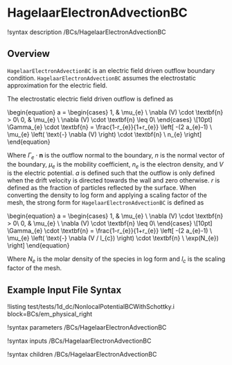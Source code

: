 # HagelaarElectronAdvectionBC

!syntax description /BCs/HagelaarElectronAdvectionBC

## Overview

`HagelaarElectronAdvectionBC` is an electric field driven outflow boundary condition.
`HagelaarElectronAdvectionBC` assumes the electrostatic approximation for the electric field.

The electrostatic electric field driven outflow is defined as

\begin{equation}
a =
\begin{cases}
1, & \mu_{e} \ \nabla (V) \cdot \textbf{n} > 0\\
0, & \mu_{e} \ \nabla (V) \cdot \textbf{n} \leq 0\\
\end{cases} \\[10pt]
\Gamma_{e} \cdot \textbf{n} = \frac{1-r_{e}}{1+r_{e}} \left[ -(2 a_{e}-1) \ \mu_{e}
\left(  \text{-} \nabla (V) \right)
 \cdot \textbf{n} \ n_{e} \right]
\end{equation}

Where $\Gamma_e \cdot \textbf{n}$ is the outflow normal to the boundary, $n$ is the normal vector of the boundary,
$\mu_{e}$ is the mobility coefficient, $n_{e}$ is the electron density, and $V$ is
the electric potential. $a$ is defined such that the outflow is only defined when the drift velocity is directed towards the wall and zero otherwise. $r$ is defined as the fraction of particles reflected by the surface. When converting the density to log form and applying a scaling
factor of the mesh, the strong form for `HagelaarElectronAdvectionBC` is defined as

\begin{equation}
a =
\begin{cases}
1, & \mu_{e} \ \nabla (V) \cdot \textbf{n} > 0\\
0, & \mu_{e} \ \nabla (V) \cdot \textbf{n} \leq 0\\
\end{cases} \\[10pt]
\Gamma_{e} \cdot \textbf{n} = \frac{1-r_{e}}{1+r_{e}} \left[ -(2 a_{e}-1) \ \mu_{e}
 \left( 
 \text{-} \nabla (V / l_{c})
\right)
  \cdot \textbf{n} \ \exp(N_{e}) \right]
\end{equation}

Where $N_{e}$ is the molar density of the species in log form and
$l_{c}$ is the scaling factor of the mesh.

## Example Input File Syntax


!listing test/tests/1d_dc/NonlocalPotentialBCWithSchottky.i block=BCs/em_physical_right

!syntax parameters /BCs/HagelaarElectronAdvectionBC

!syntax inputs /BCs/HagelaarElectronAdvectionBC

!syntax children /BCs/HagelaarElectronAdvectionBC
